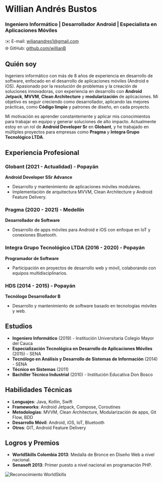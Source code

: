 # Willian Andrés Bustos

### Ingeniero Informático | Desarrollador Android | Especialista en Aplicaciones Móviles

✉️ E-mail: [wilianandres1@gmail.com](mailto:wilianandres1@gmail.com)  
🌐 GitHub: [github.com/willianB](https://github.com/willianB)

## Quién soy

Ingeniero informático con más de 8 años de experiencia en desarrollo de software, enfocado en el desarrollo de aplicaciones móviles (Android e iOS). Apasionado por la resolución de problemas y la creación de soluciones innovadoras, con experiencia en desarrollo con **Android Jetpack**, **MVVM**, **Clean Architecture** y **modularización** de aplicaciones. Mi objetivo es seguir creciendo como desarrollador, aplicando las mejores prácticas, como **Código limpio** y patrones de diseño, en cada proyecto.

Mi motivación es aprender constantemente y aplicar mis conocimientos para trabajar en equipo y generar soluciones de alto impacto. Actualmente estoy en un rol de **Android Developer Sr** en **Globant**, y he trabajado en múltiples proyectos para empresas como **Pragma** y **Integra Grupo Tecnológico LTDA**.

## Experiencia Profesional

### Globant (2021 - Actualidad) - Popayán  
**Android Developer SSr Advance**  
- Desarrollo y mantenimiento de aplicaciones móviles modulares.  
- Implementación de arquitectura MVVM, Clean Architecture y Android Feature Delivery.  

### Pragma (2020 - 2021) - Medellín  
**Desarrollador de Software**  
- Desarrollo de apps móviles para Android e iOS con enfoque en IoT y conexiones Bluetooth.  

### Integra Grupo Tecnológico LTDA (2016 - 2020) - Popayán  
**Programador de Software**  
- Participación en proyectos de desarrollo web y móvil, colaborando con equipos multidisciplinarios.

### HDS (2014 - 2015) - Popayán  
**Tecnólogo Desarrollador B**  
- Desarrollo y mantenimiento de software basado en tecnologías móviles y web.

## Estudios

- **Ingeniero Informático** (2019) - Institución Universitaria Colegio Mayor del Cauca
- **Especialización Tecnológica en Desarrollo de Aplicaciones Móviles** (2015) - SENA
- **Tecnólogo en Análisis y Desarrollo de Sistemas de Información** (2014) - SENA
- **Técnico en Sistemas** (2011)
- **Bachiller Técnico Industrial** (2010) - Institución Educativa Don Bosco

## Habilidades Técnicas

- **Lenguajes**: Java, Kotlin, Swift
- **Frameworks**: Android Jetpack, Compose, Coroutines
- **Metodologías**: MVVM, Clean Architecture, Modularización de apps, Git Flow, BDD
- **Desarrollo Móvil**: Android, iOS, IoT, Bluetooth
- **Otros**: GIT, Android Feature Delivery

## Logros y Premios

- **WorldSkills Colombia 2013**: Medalla de Bronce en Diseño Web a nivel nacional.  
- **Senasoft 2013**: Primer puesto a nivel nacional en programación PHP.



![Reconocimiento WorldSkills](images/blob/main/reconocimiento_interbank.jpeg)
